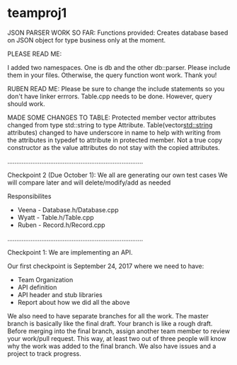 # teamproj1
JSON PARSER WORK SO FAR:
Functions provided: Creates database based on JSON object for type business only at the moment. 

PLEASE READ ME:

I added two namespaces.  One is db and the other db::parser. Please include them in your files.  Otherwise, the query function wont work.  Thank you!


RUBEN READ ME: Please be sure to change the include statements so you don't have linker errrors.  Table.cpp needs to be done.  However, query should work.  

MADE SOME CHANGES TO TABLE:
Protected member vector attributes changed from type std::string to type Attribute.  Table(vector<std::string> attributes) changed to have underscore in name to help with writing from the attributes in typedef to attribute in protected member.  Not a true copy constructor as the value attributes do not stay with the copied attributes.

............................................................................

Checkpoint 2 (Due October 1):
We all are generating our own test cases
We will compare later and will delete/modify/add as needed

Responsibilites
  - Veena - Database.h/Database.cpp
  - Wyatt - Table.h/Table.cpp
  - Ruben - Record.h/Record.cpp

............................................................................

Checkpoint 1:
We are implementing an API.  

Our first checkpoint is September 24, 2017 where we need to have:
  - Team Organization
  - API definition
  - API header and stub libraries
  - Report about how we did all the above

We also need to have separate branches for all the work.  The master branch is basically like the final draft.  Your branch is like a rough draft.  Before merging into the final branch, assign another team member to review your work/pull request.  This way, at least two out of three people will know why the work was added to the final branch.  We also have issues and a project to track progress.  
